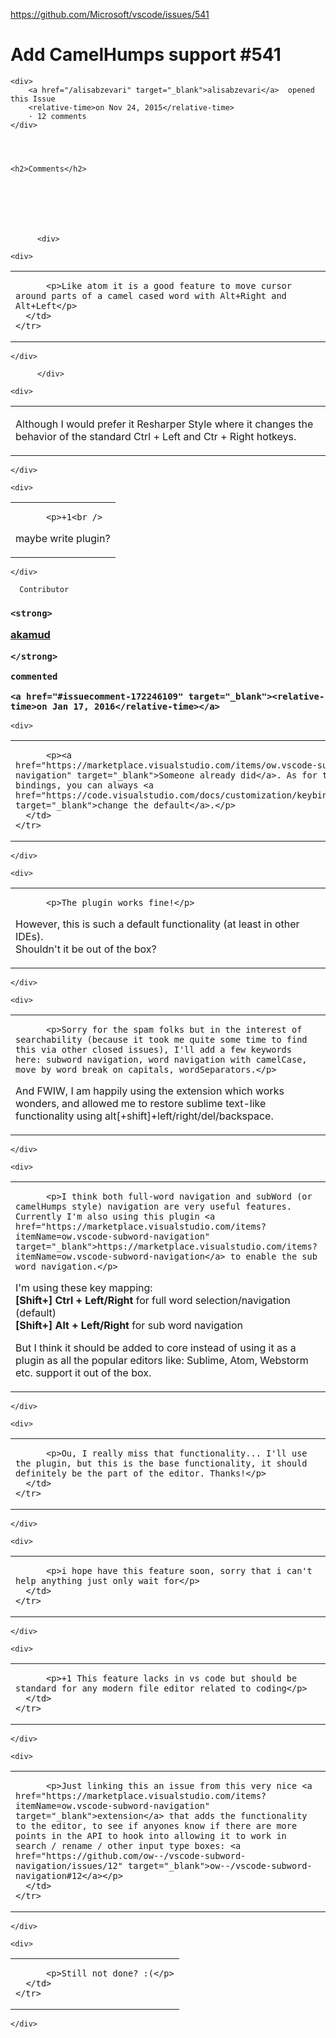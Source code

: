 <a href="https://github.com/Microsoft/vscode/issues/541">https://github.com/Microsoft/vscode/issues/541</a><div id="articleHeader"><h1>              Add CamelHumps support            #541    </h1></div>


  <div>
    
    <div>
        <a href="/alisabzevari" target="_blank">alisabzevari</a>  opened this Issue
        <relative-time>on Nov 24, 2015</relative-time>
        · 12 comments
    </div>
  



    <h2>Comments</h2>
    
      

      

        

          <div>
            




            
<div>
  <div id="issue-118574890">

    



    <div>

      
<table>
  <tbody>
    <tr>
      <td>

          <p>Like atom it is a good feature to move cursor around parts of a camel cased word with Alt+Right and Alt+Left</p>
      </td>
    </tr>
  </tbody>
</table>


        



    </div>

  </div>
</div>

          </div>

          

  


  


  
<div>
    
<div>
  




  
<div>
    
  <div id="issuecomment-169511812">

    



    <div>

      
<table>
  <tbody>
    <tr>
      <td>

          
<p>Although I would prefer it Resharper Style where it changes the behavior of the standard Ctrl + Left and Ctr + Right hotkeys.</p>
      </td>
    </tr>
  </tbody>
</table>


        



    </div>

  </div>
</div>

</div>

</div>

  
<div>
    
<div>
  




  
<div>
    
  <div id="issuecomment-171976918">

    



    <div>

      
<table>
  <tbody>
    <tr>
      <td>

          <p>+1<br />
maybe write plugin?</p>
      </td>
    </tr>
  </tbody>
</table>


        



    </div>

  </div>
</div>

</div>

</div>

  
<div>
    
<div>
  




  
<div>
    
  <div id="issuecomment-172246109">

    
<div>
  

    
    
      Contributor
    



  <h3>

    <strong>
      

  <a href="/akamud" target="_blank">akamud</a>
  

    </strong>

    commented

    <a href="#issuecomment-172246109" target="_blank"><relative-time>on Jan 17, 2016</relative-time></a>


  </h3>
</div>


    <div>

      
<table>
  <tbody>
    <tr>
      <td>

          <p><a href="https://marketplace.visualstudio.com/items/ow.vscode-subword-navigation" target="_blank">Someone already did</a>. As for the key bindings, you can always <a href="https://code.visualstudio.com/docs/customization/keybindings" target="_blank">change the default</a>.</p>
      </td>
    </tr>
  </tbody>
</table>


        



    </div>

  </div>
</div>

</div>

</div>

  


  
<div>
    
<div>
  




  
<div>
    
  <div id="issuecomment-226708661">

    



    <div>

      
<table>
  <tbody>
    <tr>
      <td>

          <p>The plugin works fine!</p>
<p>However, this is such a default functionality (at least in other IDEs).<br />
Shouldn't it be out of the box?</p>
      </td>
    </tr>
  </tbody>
</table>


        



    </div>

  </div>
</div>

</div>

</div>

  
<div>
    
<div>
  




  
<div>
    
  <div id="issuecomment-260710853">

    



    <div>

      
<table>
  <tbody>
    <tr>
      <td>

          <p>Sorry for the spam folks but in the interest of searchability (because it took me quite some time to find this via other closed issues), I'll add a few keywords here: subword navigation, word navigation with camelCase, move by word break on capitals, wordSeparators.</p>
<p>And FWIW, I am happily using the extension which works wonders, and allowed me to restore sublime text-like functionality using alt[+shift]+left/right/del/backspace.</p>
      </td>
    </tr>
  </tbody>
</table>


        



    </div>

  </div>
</div>

</div>

</div>

  
<div>
    
<div>
  




  
<div>
    
  <div id="issuecomment-269424758">

    



    <div>

      
<table>
  <tbody>
    <tr>
      <td>

          <p>I think both full-word navigation and subWord (or camelHumps style) navigation are very useful features. Currently I'm also using this plugin <a href="https://marketplace.visualstudio.com/items?itemName=ow.vscode-subword-navigation" target="_blank">https://marketplace.visualstudio.com/items?itemName=ow.vscode-subword-navigation</a> to enable the sub word navigation.</p>
<p>I'm using these key mapping:<br />
<strong>[Shift+] Ctrl + Left/Right</strong> for full word selection/navigation (default)<br />
<strong>[Shift+] Alt + Left/Right</strong> for sub word navigation</p>
<p>But I think it should be added to core instead of using it as a plugin as all the popular editors like: Sublime, Atom, Webstorm etc. support it out of the box.</p>
      </td>
    </tr>
  </tbody>
</table>


        



    </div>

  </div>
</div>

</div>

</div>

  


  
<div>
    
<div>
  




  
<div>
    
  <div id="issuecomment-285514678">

    



    <div>

      
<table>
  <tbody>
    <tr>
      <td>

          <p>Ou, I really miss that functionality... I'll use the plugin, but this is the base functionality, it should definitely be the part of the editor. Thanks!</p>
      </td>
    </tr>
  </tbody>
</table>


        



    </div>

  </div>
</div>

</div>

</div>

  
<div>
    
<div>
  




  
<div>
    
  <div id="issuecomment-299677276">

    



    <div>

      
<table>
  <tbody>
    <tr>
      <td>

          <p>i hope have this feature soon, sorry that i can't help anything just only wait for</p>
      </td>
    </tr>
  </tbody>
</table>


        



    </div>

  </div>
</div>

</div>

</div>

  
<div>
    
<div>
  




  
<div>
    
  <div id="issuecomment-335159269">

    



    <div>

      
<table>
  <tbody>
    <tr>
      <td>

          <p>+1 This feature lacks in vs code but should be standard for any modern file editor related to coding</p>
      </td>
    </tr>
  </tbody>
</table>


        



    </div>

  </div>
</div>

</div>

</div>

  


  
<div>
    
<div>
  




  
<div>
    
  <div id="issuecomment-371194836">

    



    <div>

      
<table>
  <tbody>
    <tr>
      <td>

          <p>Just linking this an issue from this very nice <a href="https://marketplace.visualstudio.com/items?itemName=ow.vscode-subword-navigation" target="_blank">extension</a> that adds the functionality to the editor, to see if anyones know if there are more points in the API to hook into allowing it to work in search / rename / other input type boxes: <a href="https://github.com/ow--/vscode-subword-navigation/issues/12" target="_blank">ow--/vscode-subword-navigation#12</a></p>
      </td>
    </tr>
  </tbody>
</table>


        



    </div>

  </div>
</div>

</div>

</div>

  
<div>
    
<div>
  




  
<div>
    
  <div id="issuecomment-374183720">

    



    <div>

      
<table>
  <tbody>
    <tr>
      <td>

          <p>Still not done? :(</p>
      </td>
    </tr>
  </tbody>
</table>


        



    </div>

  </div>
</div>

</div>

</div>










        